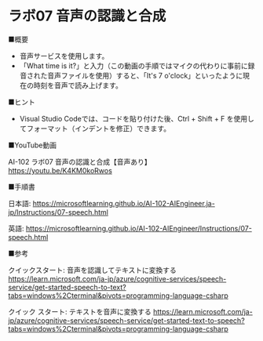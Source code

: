 # ラボ07 音声の認識と合成

■概要

- 音声サービスを使用します。
- 「What time is it?」と入力（この動画の手順ではマイクの代わりに事前に録音された音声ファイルを使用）すると、「It's 7 o'clock」といったように現在の時刻を音声で読み上げます。

■ヒント

- Visual Studio Codeでは、コードを貼り付けた後、Ctrl + Shift + F を使用してフォーマット（インデントを修正）できます。

■YouTube動画

AI-102 ラボ07 音声の認識と合成【音声あり】
https://youtu.be/K4KM0koRwos

■手順書

日本語:
https://microsoftlearning.github.io/AI-102-AIEngineer.ja-jp/Instructions/07-speech.html

英語:
https://microsoftlearning.github.io/AI-102-AIEngineer/Instructions/07-speech.html

■参考

クイックスタート: 音声を認識してテキストに変換する
https://learn.microsoft.com/ja-jp/azure/cognitive-services/speech-service/get-started-speech-to-text?tabs=windows%2Cterminal&pivots=programming-language-csharp

クイック スタート: テキストを音声に変換する
https://learn.microsoft.com/ja-jp/azure/cognitive-services/speech-service/get-started-text-to-speech?tabs=windows%2Cterminal&pivots=programming-language-csharp